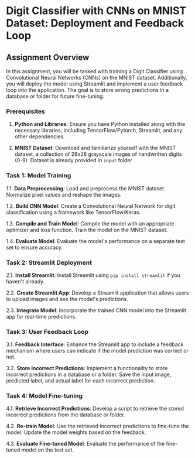 # Digit Classifier with CNNs on MNIST Dataset: Deployment and Feedback Loop

## Assignment Overview

In this assignment, you will be tasked with training a Digit Classifier using Convolutional Neural Networks (CNNs) on the MNIST dataset. Additionally, you will deploy the model using Streamlit and implement a user feedback loop into the application. The goal is to store wrong predictions in a database or folder for future fine-tuning.

### Prerequisites

1. **Python and Libraries**: Ensure you have Python installed along with the necessary libraries, including TensorFlow/Pytorch, Streamlit, and any other dependencies.

2. **MNIST Dataset**: Download and familiarize yourself with the MNIST dataset, a collection of 28x28 grayscale images of handwritten digits (0-9). Dataset is already provided in `input` folder

### Task 1: Model Training

1.1. **Data Preprocessing**: Load and preprocess the MNIST dataset. Normalize pixel values and reshape the images.

1.2. **Build CNN Model**: Create a Convolutional Neural Network for digit classification using a framework like TensorFlow/Keras.

1.3. **Compile and Train Model**: Compile the model with an appropriate optimizer and loss function. Train the model on the MNIST dataset.

1.4. **Evaluate Model**: Evaluate the model's performance on a separate test set to ensure accuracy.

### Task 2: Streamlit Deployment

2.1. **Install Streamlit**: Install Streamlit using `pip install streamlit` if you haven't already.

2.2. **Create Streamlit App**: Develop a Streamlit application that allows users to upload images and see the model's predictions.

2.3. **Integrate Model**: Incorporate the trained CNN model into the Streamlit app for real-time predictions.

### Task 3: User Feedback Loop

3.1. **Feedback Interface**: Enhance the Streamlit app to include a feedback mechanism where users can indicate if the model prediction was correct or not.

3.2. **Store Incorrect Predictions**: Implement a functionality to store incorrect predictions in a database or a folder. Save the input image, predicted label, and actual label for each incorrect prediction.

### Task 4: Model Fine-tuning

4.1. **Retrieve Incorrect Predictions**: Develop a script to retrieve the stored incorrect predictions from the database or folder.

4.2. **Re-train Model**: Use the retrieved incorrect predictions to fine-tune the model. Update the model weights based on the feedback.

4.3. **Evaluate Fine-tuned Model**: Evaluate the performance of the fine-tuned model on the test set.
